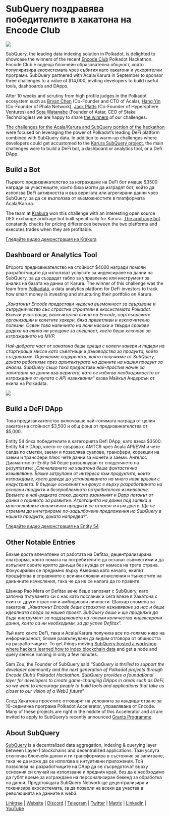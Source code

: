 # SubQuery поздравява победителите в хакатона на Encode Club

![](https://miro.medium.com/max/1400/1*KSv8qczywRPCEvWXeYiDNA.png)

SubQuery, the leading data indexing solution in Polkadot, is delighted to showcase the winners of the recent [Encode Club](https://www.encode.club/) Polkadot Hackathon. Encode Club е водеща блокчейн образователна общност, която популяризира екосистемата чрез събития като хакатони и ускорителни програми. SubQuery partnered with Acala/Karura in September to sponsor three challenges to a value of $14,000, inviting developers to build useful tools, dashboards and DApps.

After 10 weeks and scrutiny from high profile judges in the Polkadot ecosystem such as [Bryan Chen](https://twitter.com/XiliangChen) (Co-Founder and CTO of Acala), [Hang Yin](https://twitter.com/bgmshana) (Co-Founder of Phala Network), [Jack Platts](https://twitter.com/jackbplatts) (Co-Founder of Hypersphere Ventures) and [Sota Watanabe](https://twitter.com/WatanabeSota) (Founder of Astar, CEO of Stake Technologies) we are happy to share [the winners](https://medium.com/encode-club/polkadot-hack-finale-prizewinners-and-summary-931627c64d9) of our challenges.

[The challenges for the Acala/Karura and SubQuery portion of the hackathon](https://medium.com/encode-club/polkadot-hack-challenges-7cfeba1a4c0e) were focused on leveraging the power of Polkadot’s leading DeFi platform combined with SubQuery data. In addition to warm-up challenges where developers could get accustomed to the [Karura SubQuery project](https://explorer.subquery.network/subquery/AcalaNetwork/karura), the main challenges were to build a DeFi bot, a dashboard or analytics tool, or a Defi DApp.

## Build a Bot

Първото предизвикателство за изграждане на DeFi бот имаше $3500 награди за участниците, които биха могли да изградят бот, който да използва DeFi активността и във веригата или агрегирани данни чрез SubQuery, за да се възползва от възможностите в платформата Acala/Karura.

The team at [Krakura](https://github.com/houtenbos/krakura-bot) won this challenge with an interesting open source DEX exchange arbitrage bot built specifically for Karura. [The arbitrage bot](https://github.com/houtenbos/krakura-bot) constantly checks for pricing differences between the two platforms and executes trades when they are profitable.

[Гледайте видео демонстрация на Krakura](https://youtu.be/G7TNTzMDijU)

## Dashboard or Analytics Tool

Второто предизвикателство на стойност $4000 награди помоли разработчиците да използват услугите за индексиране на данни на SubQuery, за да създадат табло за управление или инструмент за анализ на базата на данни от Karura. The winner of this challenge was the team from [Polkadata](https://www.polkadata.xyz/), a data analytics platform for DeFi investors to track how smart money is investing and structuring their portfolio on Karura.

„_Хакатонът Encode предостави чудесна възможност за свързване и сътрудничество със страстни строители в екосистемата Polkadot. Всички участващи, включително екипа на Encode, партньорските организации и колегите хакери, бяха приветливи и изключително полезни. Освен това наличието на ясни насоки и твърди срокове дадоха на екипа ни усещане за спешност, което беше ключово за изграждането на MVP._

_Най-добрата част от хакатона беше среща с колеги хакери и лидери на стартиращи мисли като съветници и ръководства за продукта, който създавахме. Оценяваме подкрепата, която получихме от SubQuery, докато работихме през архитектурата на данните на нашия продукт за анализ. SubQuery също така предостави най-простия начин за запитване на данни във веригата, като се избягва необходимостта от изграждане от нулата с API извиквания_” казва Майкъл Андерсън от екипа на Polkadata.

![](https://miro.medium.com/max/1400/0*o01LCEIOu-FyUOWx)

## Build a DeFi DApp

Това предизвикателство включваше най-голямата награда от целия хакатон на стойност $3,500 и общ фонд от предизвикателства от $5,000.

Entity 54 бяха победителите в категорията Defi DApp, като взеха $3500. Entity 54 е DApp, което се свързва с AMTC6 чрез Acala API/EVM и чете салда по сметки, заеми и позволява суапове, трансфери, корекции на заеми и трансфери плюс чете данни за монети и заеми. Ангелос Диамантис от Entity 54 беше развълнуван от споделянето на резултатите: „_Спечелването на хакатона беше фантастично изживяване. Бяхме затрупани от интереса към продуктите, които изграждаме, което доведе до установяването на много нови връзки с индустрията. В бъдеще основният ни фокус е върху разработването на основни продукти и безпроблемното потребителско изживяване. Времето е най-рядката стока, докато взаимният и Dapp потокът от данни е горивото за развитие. Агрегацията на данни под заявка и многослойните аналитични продукти се отнасят и към двете. Ще се стремим да интегрираме по-задълбочени предложения на SubQuery в нашите продукти, докато напредват_”.

[Гледайте видео демонстрация на Entity 54](https://youtu.be/fU1BRVOtx2o)

## Other Notable Entries

Бяхме доста впечатлени от работата на Defitax, децентрализирана платформа, която помага на потребителите да останат съвместими и да изпълнят своите крипто данъци без нужда от намеса на трета страна. Фокусирайки се предимно върху Америка като начало, екипът процъфтява в справянето с всички сложни изчисления и тънкостите на данъчните изчисления, така че да не се налага да го правите.

Шанкар Рао Мата от Defitax вече беше запознат с SubQuery, като започна пътуването си с нас като посланик и сега влезе в Хакатона с екип от други страстни и амбициозни личности. Шанкар спомена за хакатона: „_Хакатонът Encode беше страхотно изживяване за нас и беше идеалната среда за нашия проект. SubQuery беше и ще продължи да бъде инструмент за поддържането на големи количества индексирани данни, които са ни необходими, за да успее Defitax_”.

Тъй като както DeFi, така и Acala/Karura получиха все по-голямо ниво на информираност, бяхме развълнувани да видим отговора от общността на разработчиците. To get things moving [SubQuery hosted a workshop where hackers learned how to index blockchain data](https://www.youtube.com/watch?v=QUtWC_LZM8Q) and get a node and query service running in only a few minutes.

Sam Zou, the Founder of SubQuery said _“SubQuery is thrilled to support the developer community and the next generation of Polkadot projects through Encode Club’s Polkadot Hackathon. SubQuery provides a foundational layer for developers to create game-changing DApps in areas such as DeFi, so we want to encourage people to build tools and applications that take us closer to our vision of a Web3 future”_

След Хакатона проектите отговарят на условията за кандидатстване за 10-седмична програма Polkadot Accelerator, управлявана от Encode. Many of these projects are right in the middle of this Accelerator and all are invited to apply to SubQuery’s recently announced [Grants Programme](https://subquery.network/grants).

## About SubQuery

[SubQuery](https://subquery.network/) is a decentralized data aggregation, indexing & querying layer between Layer-1 blockchains and decentralized applications. Тази услуга отключва блокчейн данни и ги трансформира в състояние за запитване, така че да може да се използва в интуитивни приложения. Той позволява на разработчиците на DApp да се съсредоточат върху основния си случай на използване и предния край, без да е необходимо да губят време за изграждане на персонализиран бекенд за обработка на данни. Предстоящата SubQuery Network ще децентрализира и токенизира екосистемата, за да позволи на всеки да участва в революцията на данните в web3.

[Linktree](https://linktr.ee/subquerynetwork) | [Website](https://subquery.network/) | [Discord](https://discord.com/invite/78zg8aBSMG) | [Telegram](https://t.me/subquerynetwork) | [Twitter](https://twitter.com/subquerynetwork) | [Matrix](https://matrix.to/#/#subquery:matrix.org) | [LinkedIn](https://www.linkedin.com/company/subquery) | [YouTube](https://www.youtube.com/channel/UCi1a6NUUjegcLHDFLr7CqLw)
